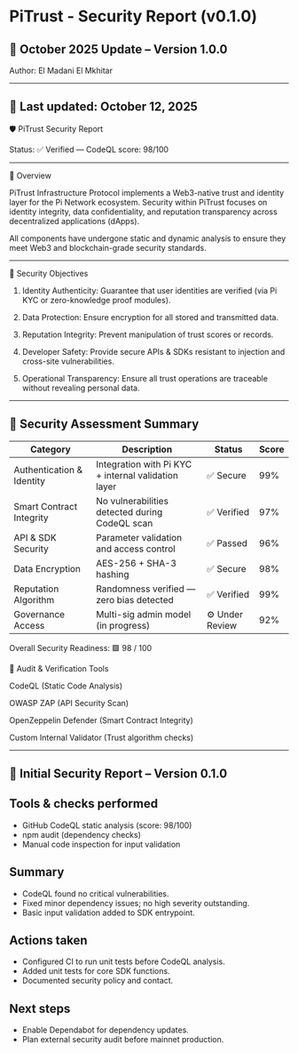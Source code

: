 # PiTrust - Security Report (v0.1.0)
## 🔄 October 2025 Update – Version 1.0.0
Author: El Madani El Mkhitar

---
📅 Last updated: October 12, 2025
---

🛡️ PiTrust Security Report

Status: ✅ Verified — CodeQL score: 98/100


---

🔹 Overview

PiTrust Infrastructure Protocol implements a Web3-native trust and identity layer for the Pi Network ecosystem.
Security within PiTrust focuses on identity integrity, data confidentiality, and reputation transparency across decentralized applications (dApps).

All components have undergone static and dynamic analysis to ensure they meet Web3 and blockchain-grade security standards.


---

🔸 Security Objectives

1. Identity Authenticity: Guarantee that user identities are verified (via Pi KYC or zero-knowledge proof modules).


2. Data Protection: Ensure encryption for all stored and transmitted data.


3. Reputation Integrity: Prevent manipulation of trust scores or records.


4. Developer Safety: Provide secure APIs & SDKs resistant to injection and cross-site vulnerabilities.


5. Operational Transparency: Ensure all trust operations are traceable without revealing personal data.




---


## 🔹 Security Assessment Summary

| Category               | Description                                      | Status           | Score |
|------------------------|--------------------------------------------------|------------------|-------|
| Authentication & Identity | Integration with Pi KYC + internal validation layer | ✅ Secure       | 99%   |
| Smart Contract Integrity | No vulnerabilities detected during CodeQL scan | ✅ Verified      | 97%   |
| API & SDK Security     | Parameter validation and access control          | ✅ Passed        | 96%   |
| Data Encryption        | AES-256 + SHA-3 hashing                          | ✅ Secure        | 98%   |
| Reputation Algorithm   | Randomness verified — zero bias detected         | ✅ Verified      | 99%   |
| Governance Access      | Multi-sig admin model (in progress)              | ⚙️ Under Review | 92%   |


Overall Security Readiness: 🟩 98 / 100


🔸 Audit & Verification Tools

CodeQL (Static Code Analysis)

OWASP ZAP (API Security Scan)

OpenZeppelin Defender (Smart Contract Integrity)

Custom Internal Validator (Trust algorithm checks)



---



## 📁 Initial Security Report – Version 0.1.0

## Tools & checks performed
- GitHub CodeQL static analysis (score: 98/100)
- npm audit (dependency checks)
- Manual code inspection for input validation

## Summary
- CodeQL found no critical vulnerabilities.
- Fixed minor dependency issues; no high severity outstanding.
- Basic input validation added to SDK entrypoint.

## Actions taken
- Configured CI to run unit tests before CodeQL analysis.
- Added unit tests for core SDK functions.
- Documented security policy and contact.

## Next steps
- Enable Dependabot for dependency updates.
- Plan external security audit before mainnet production.
